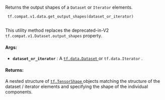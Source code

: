 Returns the output shapes of a  `Dataset`  or  `Iterator`  elements.



```
 tf.compat.v1.data.get_output_shapes(dataset_or_iterator)
 
```

This utility method replaces the deprecated-in-V2
 `tf.compat.v1.Dataset.output_shapes`  property.



#### Args:

- **`dataset_or_iterator`** : A [ `tf.data.Dataset` ](https://tensorflow.google.cn/api_docs/python/tf/data/Dataset) or  `tf.data.Iterator` .



#### Returns:
A nested structure of [ `tf.TensorShape` ](https://tensorflow.google.cn/api_docs/python/tf/TensorShape) objects matching the structure of
the dataset / iterator elements and specifying the shape of the individual
components.

